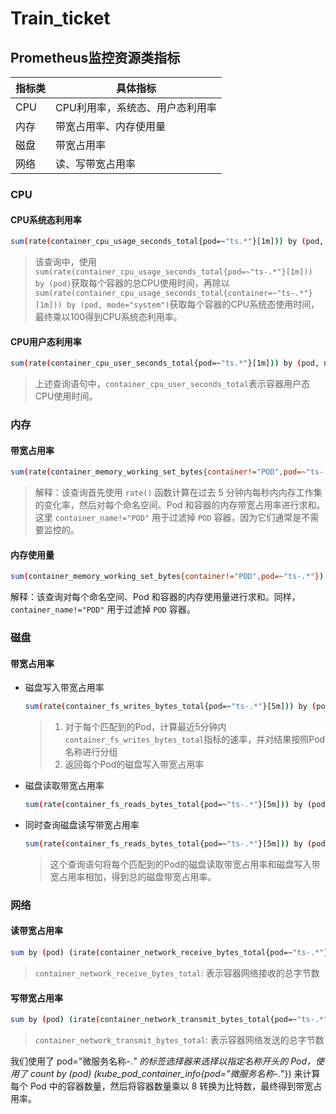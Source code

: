 # Train_ticket

## Prometheus监控资源类指标

| **指标类** | **具体指标**                    |
| ---------- | ------------------------------- |
| CPU        | CPU利用率，系统态、用户态利用率 |
| 内存       | 带宽占用率、内存使用量          |
| 磁盘       | 带宽占用率                      |
| 网络       | 读、写带宽占用率                |

### CPU

#### CPU系统态利用率

```bash
sum(rate(container_cpu_usage_seconds_total{pod=~"ts.*"}[1m])) by (pod, namespace, job, instance) / (sum(container_spec_cpu_quota{pod=~"ts.*"}/100000) by (pod, namespace, job, instance)) * 100
```

> 该查询中，使用`sum(rate(container_cpu_usage_seconds_total{pod=~"ts-.*"}[1m])) by (pod)`获取每个容器的总CPU使用时间，再除以`sum(rate(container_cpu_usage_seconds_total{container=~"ts-.*"}[1m])) by (pod, mode="system")`获取每个容器的CPU系统态使用时间，最终乘以100得到CPU系统态利用率。

#### CPU用户态利用率

```bash
sum(rate(container_cpu_user_seconds_total{pod=~"ts.*"}[1m])) by (pod, namespace, job, instance) / (sum(container_spec_cpu_quota{pod=~"ts.*"}/100000) by (pod, namespace, job, instance)) * 100
```

> 上述查询语句中，`container_cpu_user_seconds_total`表示容器用户态CPU使用时间。

### 内存

#### 带宽占用率

```bash
sum(rate(container_memory_working_set_bytes{container!="POD",pod=~"ts-.*"}[5m])) by (pod, container, namespace) / sum(container_spec_memory_limit_bytes{container!="POD",pod=~"ts-.*"}) by (pod, container, namespace)
```

> 解释：该查询首先使用 `rate()` 函数计算在过去 5 分钟内每秒内内存工作集的变化率，然后对每个命名空间、Pod 和容器的内存带宽占用率进行求和。这里 `container_name!="POD"` 用于过滤掉 `POD` 容器，因为它们通常是不需要监控的。

#### 内存使用量

```bash
sum(container_memory_working_set_bytes{container!="POD",pod=~"ts-.*"}) by (namespace, pod, container)
```

解释：该查询对每个命名空间、Pod 和容器的内存使用量进行求和。同样，`container_name!="POD"` 用于过滤掉 `POD` 容器。

### 磁盘

#### 带宽占用率

* 磁盘写入带宽占用率

  ```bash
  sum(rate(container_fs_writes_bytes_total{pod=~"ts-.*"}[5m])) by (pod)
  ```

  > 1. 对于每个匹配到的Pod，计算最近5分钟内`container_fs_writes_bytes_total`指标的速率，并对结果按照Pod名称进行分组
  > 2. 返回每个Pod的磁盘写入带宽占用率

* 磁盘读取带宽占用率

  ```bash
  sum(rate(container_fs_reads_bytes_total{pod=~"ts-.*"}[5m])) by (pod)
  ```

* 同时查询磁盘读写带宽占用率

  ```bash
  sum(rate(container_fs_reads_bytes_total{pod=~"ts-.*"}[5m])) by (pod) + sum(rate(container_fs_writes_bytes_total{pod=~"ts-.*"}[5m])) by (pod)
  ```

  > 这个查询语句将每个匹配到的Pod的磁盘读取带宽占用率和磁盘写入带宽占用率相加，得到总的磁盘带宽占用率。

### 网络

#### 读带宽占用率

```bash
sum by (pod) (irate(container_network_receive_bytes_total{pod=~"ts-.*"}[5m])) / count by (pod) (kube_pod_container_info{pod=~"ts-.*"}) * 8
```

> `container_network_receive_bytes_total`: 表示容器网络接收的总字节数

#### 写带宽占用率

```bash
sum by (pod) (irate(container_network_transmit_bytes_total{pod=~"ts-.*"}[5m])) / count by (pod) (kube_pod_container_info{pod=~"ts-.*"}) * 8
```

> `container_network_transmit_bytes_total`: 表示容器网络发送的总字节数

我们使用了 pod="微服务名称-.*" 的标签选择器来选择以指定名称开头的 Pod，使用了 count by (pod) (kube_pod_container_info{pod="微服务名称-.*"}) 来计算每个 Pod 中的容器数量，然后将容器数量乘以 8 转换为比特数，最终得到带宽占用率。
